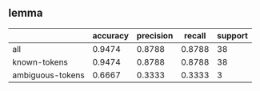 
## lemma

|                  | accuracy | precision | recall | support |
|------------------|----------|-----------|--------|---------|
| all              | 0.9474   | 0.8788    | 0.8788 | 38      |
| known-tokens     | 0.9474   | 0.8788    | 0.8788 | 38      |
| ambiguous-tokens | 0.6667   | 0.3333    | 0.3333 | 3       |

